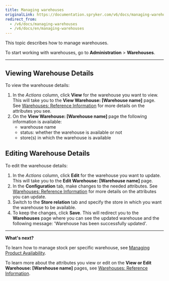 ```yaml
---
title: Managing warehouses
originalLink: https://documentation.spryker.com/v6/docs/managing-warehouses
redirect_from:
  - /v6/docs/managing-warehouses
  - /v6/docs/en/managing-warehouses
---
```


This topic describes how to manage warehouses.

To start working with warehouses, go to **Administration** > **Warehouses**. 
***
## Viewing Warehouse Details
To view the warehouse details:

1. In the *Actions* column, click **View** for the warehouse you want to view. This will take you to the **View Warehouse: [Warehouse name]** page. See [Warehouses: Reference Information](/docs/scos/dev/user-guides/202001.0/back-office-user-guide/administration/warehouses/references/warehouses-refe) for more details on the attributes you see.
2. On the **View Warehouse: [Warehouse name]** page the following information is available:
    * warehouse name
    * status: whether the warehouse is available or not
    * store(s) in which the warehouse is available


## Editing Warehouse Details
To edit the warehouse details:

1. In the *Actions* column, click **Edit** for the warehouse you want to update. This will take you to the **Edit Warehouse: [Warehouse name]** page. 
2. In the **Configuration** tab, make changes to the needed attributes. See [Warehouses: Reference Information](/docs/scos/dev/user-guides/202001.0/back-office-user-guide/administration/warehouses/references/warehouses-refe) for more details on the attributes you can update.
3. Switch to the **Store relation** tab and specify the store in which you want the warehouse to be available.
4. To keep the changes, click **Save**. This will redirect you to the **Warehouses** page where you can see the updated warehouse and the following message: 'Warehouse has been successfully updated'.

***
**What's next?**

To learn how to manage stock per specific warehouse, see [Managing Product Availability](/docs/scos/dev/user-guides/202001.0/back-office-user-guide/products/availability/managing-produc).

To learn more about the attributes you view or edit on the **View or Edit Warehouse: [Warehouse name]** pages, see [Warehouses: Reference Information](/docs/scos/dev/user-guides/202001.0/back-office-user-guide/administration/warehouses/references/warehouses-refe).
